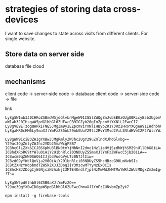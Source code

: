 # strategies of storing data cross-devices
I want to save changes to state across visits from different clients. For single website.
## Store data on server side
database
file
cloud

## mechanisms
client code -> server-side code -> database
client code -> server-side code -> file

link
```
Ly8gSW1wb3J0IHRoZSBmdW5jdGlvbnMgeW91IG5lZWQgZnJvbSB0aGUgU0RLcyB5b3UgbmVlZA==
aW1wb3J0IHsgaW5pdGlhbGl6ZUFwcCB9IGZyb20gImZpcmViYXNlL2FwcCI7
Ly8gVE9ETzogQWRkIFNES3MgZm9yIEZpcmViYXNlIHByb2R1Y3RzIHRoYXQgeW91IHdhbnQgdG8gdXNl
Ly8gaHR0cHM6Ly9maXJlYmFzZS5nb29nbGUuY29tL2RvY3Mvd2ViL3NldHVwI2F2YWlsYWJsZS1saWJyYXJpZXM=

Ly8gWW91ciB3ZWIgYXBwJ3MgRmlyZWJhc2UgY29uZmlndXJhdGlvbg==
Y29uc3QgZmlyZWJhc2VDb25maWcgPSB7
ICBhcGlLZXk6ICJBSXphU3lBN0tmYjNhNnI2dnc1NzliaHVjSzdhWjhSM29nUllDbG8iLA==
ICBhdXRoRG9tYWluOiAiY291bnRlci03NDUyZS5maXJlYmFzZWFwcC5jb20iLA==
ICBwcm9qZWN0SWQ6ICJjb3VudGVyLTc0NTJlIiw=
ICBzdG9yYWdlQnVja2V0OiAiY291bnRlci03NDUyZS5hcHBzcG90LmNvbSIs
ICBtZXNzYWdpbmdTZW5kZXJJZDogIjY3MzcwMTYyNzExOCIs
ICBhcHBJZDogIjE6NjczNzAxNjI3MTE4OndlYjplNzMwMWJkMTMwYWRlZWU3MDgxZmZmIg==
fTs=

Ly8gSW5pdGlhbGl6ZSBGaXJlYmFzZQ==
Y29uc3QgYXBwID0gaW5pdGlhbGl6ZUFwcChmaXJlYmFzZUNvbmZpZyk7
```

`npm install -g firebase-tools`
